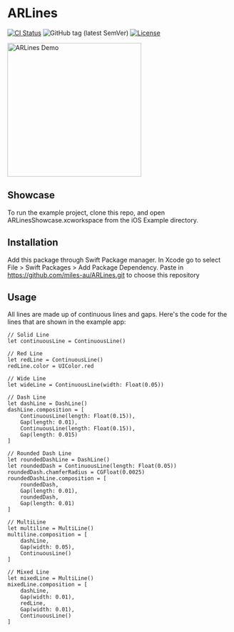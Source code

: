 # ARLines

[![CI Status](http://img.shields.io/travis/miles-au/ARLines.svg?style=flat)](https://travis-ci.org/miles-au/ARLines)
![GitHub tag (latest SemVer)](https://img.shields.io/github/v/tag/miles-au/ARLines)
[![License](https://img.shields.io/github/license/miles-au/ARLines)](LICENSE)

<img src="https://github.com/miles-au/ARLines/blob/master/gifs/demo.gif?raw=true" width="300" title="ARLines Demo">

## Showcase

To run the example project, clone this repo, and open ARLinesShowcase.xcworkspace from the iOS Example directory.


## Installation

 Add this package through Swift Package manager. In Xcode go to select File > Swift Packages > Add Package Dependency. Paste in https://github.com/miles-au/ARLines.git to choose this repository

## Usage

All lines are made up of continuous lines and gaps. Here's the code for the lines that are shown in the example app:

    // Solid Line
    let continuousLine = ContinuousLine()
    
    // Red Line
    let redLine = ContinuousLine()
    redLine.color = UIColor.red
    
    // Wide Line
    let wideLine = ContinuousLine(width: Float(0.05))
    
    // Dash Line
    let dashLine = DashLine()
    dashLine.composition = [
        ContinuousLine(length: Float(0.15)),
        Gap(length: 0.01),
        ContinuousLine(length: Float(0.15)),
        Gap(length: 0.015)
    ]
    
    // Rounded Dash Line
    let roundedDashLine = DashLine()
    let roundedDash = ContinuousLine(length: Float(0.05))
    roundedDash.chamferRadius = CGFloat(0.0025)
    roundedDashLine.composition = [
        roundedDash,
        Gap(length: 0.01),
        roundedDash,
        Gap(length: 0.01)
    ]
    
    // MultiLine
    let multiline = MultiLine()
    multiline.composition = [
        dashLine,
        Gap(width: 0.05),
        ContinuousLine()
    ]
    
    // Mixed Line
    let mixedLine = MultiLine()
    mixedLine.composition = [
        dashLine,
        Gap(width: 0.01),
        redLine,
        Gap(width: 0.01),
        ContinuousLine()
    ]

